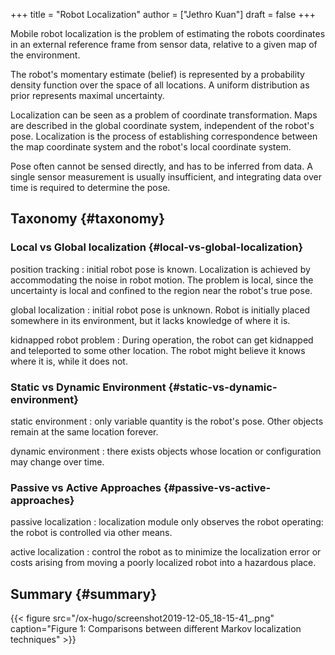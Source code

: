 +++
title = "Robot Localization"
author = ["Jethro Kuan"]
draft = false
+++

Mobile robot localization is the problem of estimating the robots
coordinates in an external reference frame from sensor data, relative
to a given map of the environment.

The robot's momentary estimate (belief) is represented by a
probability density function over the space of all locations. A
uniform distribution as prior represents maximal uncertainty.

Localization can be seen as a problem of coordinate transformation.
Maps are described in the global coordinate system, independent of the
robot's pose. Localization is the process of establishing
correspondence between the map coordinate system and the robot's local
coordinate system.

Pose often cannot be sensed directly, and has to be inferred from
data. A single sensor measurement is usually insufficient, and
integrating data over time is required to determine the pose.


## Taxonomy {#taxonomy}


### Local vs Global localization {#local-vs-global-localization}

position tracking
: initial robot pose is known. Localization is
    achieved by accommodating the noise in robot motion. The problem is
    local, since the uncertainty is local and confined to the region
    near the robot's true pose.

global localization
: initial robot pose is unknown. Robot is
    initially placed somewhere in its environment, but it lacks
    knowledge of where it is.

kidnapped robot problem
: During operation, the robot can get
    kidnapped and teleported to some other location. The robot might
    believe it knows where it is, while it does not.


### Static vs Dynamic Environment {#static-vs-dynamic-environment}

static environment
: only variable quantity is the robot's pose.
    Other objects remain at the same location forever.

dynamic environment
: there exists objects whose location or
    configuration may change over time.


### Passive vs Active Approaches {#passive-vs-active-approaches}

passive localization
: localization module only observes the robot
    operating: the robot is controlled via other means.

active localization
: control the robot as to minimize the
    localization error or costs arising from moving a poorly localized
    robot into a hazardous place.


## Summary {#summary}

{{< figure src="/ox-hugo/screenshot2019-12-05_18-15-41_.png" caption="Figure 1: Comparisons between different Markov localization techniques" >}}